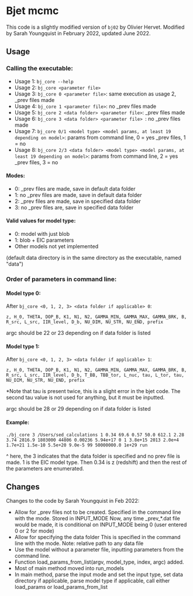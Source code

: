 # Bjet mcmc

This code is a slightly modified version of `bj02` by Olivier Hervet. 
Modified by Sarah Youngquist in February 2022, updated June 2022.

## Usage

### Calling the executable:
- Usage 1: `bj_core --help`
- Usage 2: `bj_core <parameter file>`
- Usage 3: `bj_core 0 <parameter file>`:                             same execution as usage 2, _prev files made
- Usage 4: `bj_core 1 <parameter file>`:                             no _prev files made
- Usage 5: `bj_core 2 <data folder> <parameter file>`:               _prev files made
- Usage 6: `bj_core 3 <data folder> <parameter file> `:              no _prev files made
- Usage 7: `bj_core 0/1 <model type> <model params, at least 19 depending on model>`:
    params from command line, 0 = yes _prev files, 1 = no
- Usage 8: `bj_core 2/3 <data folder> <model type> <model params, at least 19 depending on model>`:
    params from command line, 2 = yes _prev files, 3 = no

#### Modes:
- 0: _prev files are made, save in default data folder
- 1: no _prev files are made, save in default data folder
- 2: _prev files are made, save in specified data folder
- 3: no _prev files are, save in specified data folder

#### Valid values for model type:
- 0: model with just blob
- 1: blob + EIC parameters
- Other models not yet implemented

(default data directory is in the same directory as the executable, named "data")


### Order of parameters in command line:

#### Model type 0:
 After `bj_core <0, 1, 2, 3> <data folder if applicable> 0`:

 `z, H_0, THETA, DOP_B, K1, N1, N2, GAMMA_MIN, GAMMA_MAX, GAMMA_BRK, B, R_src,
 L_src, IIR_level, D_b, NU_DIM, NU_STR, NU_END, prefix`

 argc should be 22 or 23 depending on if data folder is listed

#### Model type 1:
 After `bj_core <0, 1, 2, 3> <data folder if applicable> 1`:

 `z, H_0, THETA, DOP_B, K1, N1, N2, GAMMA_MIN, GAMMA_MAX, GAMMA_BRK, B, R_src,
 L_src, IIR_level, D_b, T_BB, TBB_tor, L_nuc, tau, L_tor, tau, NU_DIM, NU_STR, NU_END, prefix`

 *Note that tau is present twice, this is a slight error in the bjet code. The second tau value is not used for
 anything, but it must be inputted.

 argc should be 28 or 29 depending on if data folder is listed

#### Example:

 ```
 ./bj_core 3 /Users/sed_calculations 1 0.34 69.6 0.57 50.0 612.1 2.28 3.74 2816.9 1803000 44806 0.00236 5.94e+17 0 1 3.8e+15 2013 2.0e+4 1.7e+21 1.5e-10 5.5e+20 9.0e-5 99 50000000.0 1e+29 run
 ```

 ^ here, the 3 indicates that the data folder is specified and no prev file is made. 1 is the EIC model type. Then 0.34 is z (redshift) and then the rest of the parameters are enumerated.
 
## Changes
Changes to the code by Sarah Youngquist in Feb 2022:

  - Allow for _prev files not to be created.
        Specified in the command line with the mode.
        Stored in INPUT_MODE
        Now, any time \_prev\_*.dat file would be made, it is conditional on INPUT_MODE being 0 (user entered 0 or 2 for mode)
  - Allow for specifying the data folder
        This is specified in the command line with the mode.
        Note: relative path to any data file
  - Use the model without a parameter file, inputting parameters from the
    command line.
  - Function load_params_from_list(argv, model_type, index, argc) added.
  - Most of main method moved into run_models
  - In main method, parse the input mode and set the input type, set data directory
     if applicable, parse model type if applicable, call either load_params or load_params_from_list
